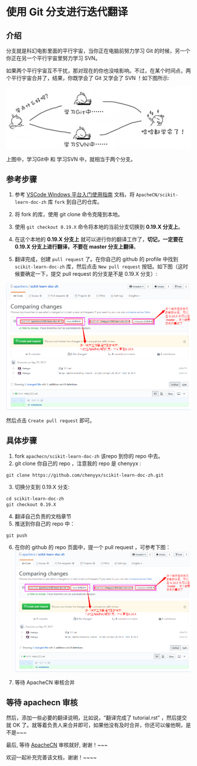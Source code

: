 # 使用 Git 分支进行迭代翻译

## 介绍

分支就是科幻电影里面的平行宇宙，当你正在电脑前努力学习 Git 的时候，另一个你正在另一个平行宇宙里努力学习 SVN。

如果两个平行宇宙互不干扰，那对现在的你也没啥影响。不过，在某个时间点，两个平行宇宙合并了，结果，你既学会了 Git 又学会了 SVN ！如下图所示:

![git分支管理](img/git-branch_1.png)

上图中，学习Git中 和 学习SVN 中，就相当于两个分支。

## 参考步骤

1. 参考 [VSCode Windows 平台入门使用指南](help/vscode-windows-usage.md) 文档，将 `ApacheCN/scikit-learn-doc-zh` 库 `fork` 到自己的仓库。

2. 将 fork 的库，使用 git clone 命令克隆到本地。

3. 使用 `git checkout 0.19.X` 命令将本地的当前分支切换到 **0.19.X 分支上**。

4. 在这个本地的 **0.19.X 分支上** 就可以进行你的翻译工作了，**切记，一定要在 0.19.X 分支上进行翻译，不要在 master 分支上翻译**。

5. 翻译完成，创建 `pull request` 了。在你自己的 github 的 profile 中找到 `scikit-learn-doc-zh` 库，然后点击 `New pull request` 按钮。如下图（这时候要确定一下，提交 pull request 的分支是不是 0.19.X 分支）: 

![](img/git-branch_9.png) 

然后点击 `Create pull request` 即可。

## 具体步骤

1. fork `apachecn/scikit-learn-doc-zh` 该repo 到你的 repo 中去。
2. git clone 你自己的 repo ，注意我的 repo 是 chenyyx :  
```shell
git clone https://github.com/chenyyx/scikit-learn-doc-zh.git
```
3. 切换分支到 0.19.X 分支:
```shell
cd scikit-learn-doc-zh
git checkout 0.19.X
```
4. 翻译自己负责的文档章节
5. 推送到你自己的 repo 中：
```shell
git push
```
6. 在你的 github 的 repo 页面中，提一个 pull request ，可参考下图：  
![](img/git-branch_9.png) 

7. 等待 ApacheCN 审核合并


## 等待 apachecn 审核

然后，添加一些必要的翻译说明，比如说，“翻译完成了 tutorial.rst” ，然后提交就 OK 了。就等着负责人来合并即可，如果他没有及时合并，你还可以催他啊，是不是~~~

最后, 等待 [ApacheCN](https://github.com/apachecn) 审核就好, 谢谢！~~~

欢迎一起补充完善该文档，谢谢！~~~~


